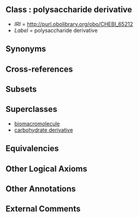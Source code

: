 
## Class : polysaccharide derivative

 * *IRI* = http://purl.obolibrary.org/obo/CHEBI_65212
 * *Label* = polysaccharide derivative

## Synonyms


## Cross-references


## Subsets


## Superclasses

 * [biomacromolecule](../../CHEBI/94/CHEBI_33694.md)
 * [carbohydrate derivative](../../CHEBI/99/CHEBI_63299.md)

## Equivalencies


## Other Logical Axioms


## Other Annotations


## External Comments

